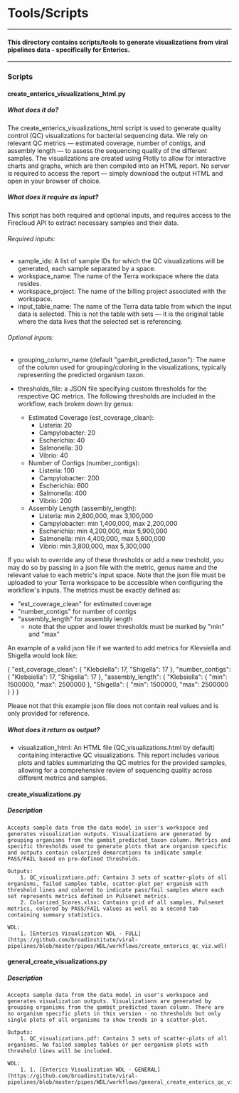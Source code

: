 # Tools/Scripts

------------------------
#### This directory contains scripts/tools to generate visualizations from viral pipelines data - specifically for Enterics.
------------------------

### Scripts

#### **create_enterics_visualizations_html.py**

##### What does it do?
The create_enterics_visualizations_html script is used to generate quality control (QC) visualizations for bacterial sequencing data. We rely on relevant QC metrics — estimated coverage, number of contigs, and assembly length — to assess the sequencing quality of the different samples. The visualizations are created using Plotly to allow for interactive charts and graphs, which are then compiled into an HTML report. No server is required to access the report — simply download the output HTML and open in your browser of choice.

##### What does it require as input?
This script has both required and optional inputs, and requires access to the Firecloud API to extract necessary samples and their data.

###### Required inputs:
- sample_ids: A list of sample IDs for which the QC visualizations will be generated, each sample separated by a space.
- workspace_name: The name of the Terra workspace where the data resides.
- workspace_project: The name of the billing project associated with the workspace.
- input_table_name: The name of the Terra data table from which the input data is selected. This is not the table with sets — it is the original table where the data lives that the selected set is referencing.

###### Optional inputs:
- grouping_column_name (default "gambit_predicted_taxon"): The name of the column used for grouping/coloring in the visualizations, typically representing the predicted organism taxon.
- thresholds_file: a JSON file specifying custom thresholds for the respective QC metrics. The following thresholds are included in the workflow, each broken down by genus:

	- Estimated Coverage (est_coverage_clean):
		- Listeria: 20
		- Campylobacter: 20
		- Escherichia: 40
		- Salmonella: 30
		- Vibrio: 40
	- Number of Contigs (number_contigs):
		- Listeria: 100
		- Campylobacter: 200
		- Escherichia: 600
		- Salmonella: 400
		- Vibrio: 200
	- Assembly Length (assembly_length):
		- Listeria: min 2,800,000, max 3,100,000
		- Campylobacter: min 1,400,000, max 2,200,000
		- Escherichia: min 4,200,000, max 5,900,000
		- Salmonella: min 4,400,000, max 5,600,000
		- Vibrio: min 3,800,000, max 5,300,000

If you wish to override any of these thresholds or add a new treshold, you may do so by passing in a json file with the metric, genus name and the relevant value to each metric's input space. Note that the json file must be uploaded to your Terra workspace to be accessible when configuring the workflow's inputs. The metrics must be exactly defined as:
- "est_coverage_clean" for estimated coverage
- "number_contigs" for number of contigs
- "assembly_length" for assembly length
	- note that the upper and lower thresholds must be marked by "min" and "max"

An example of a valid json file if we wanted to add metrics for Klevsiella and Shigella would look like:

{
  "est_coverage_clean": {
    "Klebsiella": 17,
    "Shigella": 17
  },
  "number_contigs": {
    "Klebsiella": 17,
    "Shigella": 17
  },
  "assembly_length": {
    "Klebsiella": {
      "min": 1500000,
      "max": 2500000
    },
    "Shigella": {
      "min": 1500000,
      "max": 2500000
    }
  }
}

Please not that this example json file does not contain real values and is only provided for reference.

##### What does it return as output?
- visualization_html: An HTML file (QC_visualizations.html by default) containing interactive QC visualizations. This report includes various plots and tables summarizing the QC metrics for the provided samples, allowing for a comprehensive review of sequencing quality across different metrics and samples.

#### **create_visualizations.py**
##### Description
    Accepts sample data from the data model in user's workspace and generates visualization outputs. Visualizations are generated by grouping organisms from the gambit_predicted_taxon column. Metrics and specific thresholds used to generate plots that are organism specific and outputs contain colorized demarcations to indicate sample PASS/FAIL based on pre-defined thresholds.

    Outputs:
        1. QC_visualizations.pdf: Contains 3 sets of scatter-plots of all organisms, failed samples table, scatter-plot per organism with threshold lines and colored to indicate pass/fail samples where each set represents metrics defined in Pulsenet metrics.
        2. Colorized_Scores.xlsx: Contains grid of all samples, Pulsenet metrics, colored by PASS/FAIL values as well as a second tab containing summary statistics.
    
    WDL:
        1. [Enterics Visualization WDL - FULL](https://github.com/broadinstitute/viral-pipelines/blob/master/pipes/WDL/workflows/create_enterics_qc_viz.wdl)

#### **general_create_visualizations.py**
##### Description
    Accepts sample data from the data model in user's workspace and generates visualization outputs. Visualizations are generated by grouping organisms from the gambit_predicted_taxon column. There are no organism specific plots in this version - no thresholds but only single plots of all organisms to show trends in a scatter-plot.

    Outputs:
        1. QC_visualizations.pdf: Contains 3 sets of scatter-plots of all organisms. No failed samples tables or per oerganism plots with threshold lines will be included.
    
    WDL:
        1. 1. [Enterics Visualization WDL - GENERAL](https://github.com/broadinstitute/viral-pipelines/blob/master/pipes/WDL/workflows/general_create_enterics_qc_viz.wdl)
